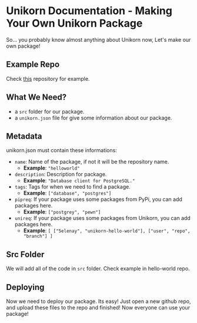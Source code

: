 # Unikorn Documentation - Making Your Own Unikorn Package
So... you probably know almost anything about Unikorn now, Let's make our own package!

## Example Repo
Check [this](https://github.com/5elenay/unikorn-hello-world) repository for example.

## What We Need?
- a `src` folder for our package.
- a `unikorn.json` file for give some information about our package.

## Metadata
unikorn.json must contain these informations:
- `name`: Name of the package, if not it will be the repository name.
    - **Example**: `"helloworld"` 
- `description`: Description for package.
    - **Example**: `"Database client for PostgreSQL."` 
- `tags`: Tags for when we need to find a package.
    - **Example**: `["database", "postgres"]` 
- `pipreq`: If your package uses some packages from PyPi, you can add packages here.
    - **Example**: `["postgrey", "pewn"]` 
- `unireq`: If your package uses some packages from Unikorn, you can add packages here.
    - **Example**: `[ ["5elenay", "unikorn-hello-world"], ["user", "repo", "branch"] ]` 

## Src Folder
We will add all of the code in `src` folder. Check example in hello-world repo.

## Deploying
Now we need to deploy our package. Its easy! Just open a new github repo, and upload these files to the repo and finished! Now everyone can use your package!